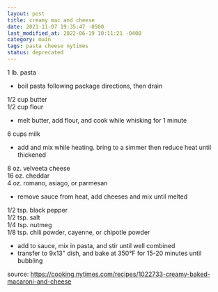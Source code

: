 ```yaml
---
layout: post
title: creamy mac and cheese
date: 2021-11-07 19:35:47 -0500
last_modified_at: 2022-06-19 10:11:21 -0400
category: main
tags: pasta cheese nytimes
status: deprecated
---
```


1 lb. pasta
* boil pasta following package directions, then drain

1/2 cup butter  
1/2 cup flour
* melt butter, add flour, and cook while whisking for 1 minute

6 cups milk
* add and mix while heating. bring to a simmer then reduce heat until thickened

8 oz. velveeta cheese  
16 oz. cheddar  
4 oz. romano, asiago, or parmesan
* remove sauce from heat, add cheeses and mix until melted

1/2 tsp. black pepper  
1/2 tsp. salt  
1/4 tsp. nutmeg  
1/8 tsp. chili powder, cayenne, or chipotle powder  
* add to sauce, mix in pasta, and stir until well combined
* transfer to 9x13" dish, and bake at 350°F for 15-20 minutes until bubbling

source: <https://cooking.nytimes.com/recipes/1022733-creamy-baked-macaroni-and-cheese>
